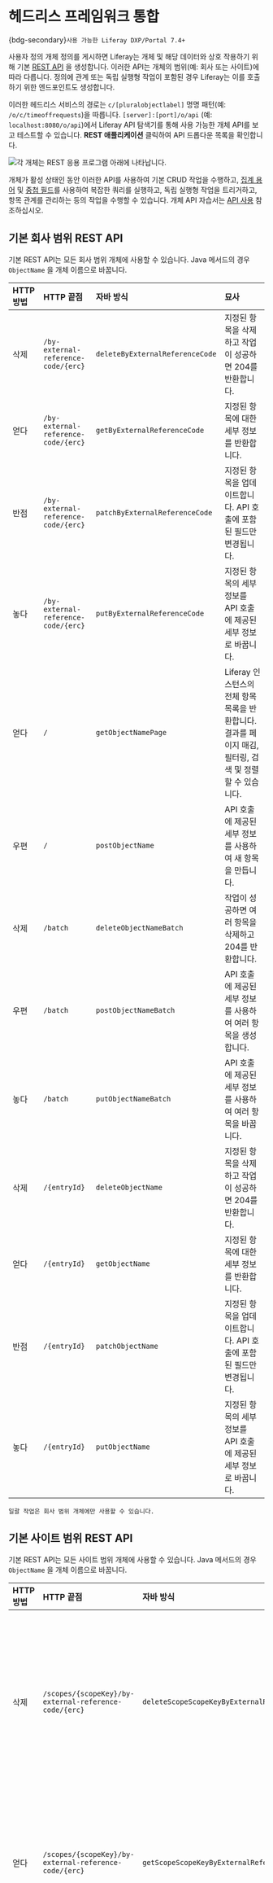 # 헤드리스 프레임워크 통합

{bdg-secondary}`사용 가능한 Liferay DXP/Portal 7.4+`

사용자 정의 개체 정의를 게시하면 Liferay는 개체 및 해당 데이터와 상호 작용하기 위해 기본 [REST API](../../../headless-delivery/consuming-apis/consuming-rest-services.md) 을 생성합니다. 이러한 API는 개체의 범위(예: 회사 또는 사이트)에 따라 다릅니다. 정의에 관계 또는 독립 실행형 작업이 포함된 경우 Liferay는 이를 호출하기 위한 엔드포인트도 생성합니다.

이러한 헤드리스 서비스의 경로는 `c/[pluralobjectlabel]` 명명 패턴(예: `/o/c/timeoffrequests`)을 따릅니다. `[server]:[port]/o/api` (예: `localhost:8080/o/api`)에서 Liferay API 탐색기를 통해 사용 가능한 개체 API를 보고 테스트할 수 있습니다. **REST 애플리케이션** 클릭하여 API 드롭다운 목록을 확인합니다.

![각 개체는 REST 응용 프로그램 아래에 나타납니다.](./headless-framework-integration/images/01.png)

개체가 활성 상태인 동안 이러한 API를 사용하여 기본 CRUD 작업을 수행하고, [집계 용어](../objects-tutorials/using-apis/using-aggregation-terms-with-rest-apis.md) 및 [중첩 필드](../objects-tutorials/using-apis/using-nested-fields-with-rest-apis.md)를 사용하여 복잡한 쿼리를 실행하고, 독립 실행형 작업을 트리거하고, 항목 관계를 관리하는 등의 작업을 수행할 수 있습니다. 개체 API 자습서는 [API 사용](../objects-tutorials/using-apis.md) 참조하십시오.

## 기본 회사 범위 REST API

기본 REST API는 모든 회사 범위 개체에 사용할 수 있습니다. Java 메서드의 경우 `ObjectName` 을 개체 이름으로 바꿉니다.

| HTTP 방법 | HTTP 끝점                             | 자바 방식                           | 묘사                                                               |
|:------- |:----------------------------------- |:------------------------------- |:---------------------------------------------------------------- |
| 삭제      | `/by-external-reference-code/{erc}` | `deleteByExternalReferenceCode` | 지정된 항목을 삭제하고 작업이 성공하면 204를 반환합니다.                                |
| 얻다      | `/by-external-reference-code/{erc}` | `getByExternalReferenceCode`    | 지정된 항목에 대한 세부 정보를 반환합니다.                                         |
| 반점      | `/by-external-reference-code/{erc}` | `patchByExternalReferenceCode`  | 지정된 항목을 업데이트합니다. API 호출에 포함된 필드만 변경됩니다.                          |
| 놓다      | `/by-external-reference-code/{erc}` | `putByExternalReferenceCode`    | 지정된 항목의 세부 정보를 API 호출에 제공된 세부 정보로 바꿉니다.                          |
| 얻다      | `/`                                 | `getObjectNamePage`             | Liferay 인스턴스의 전체 항목 목록을 반환합니다. 결과를 페이지 매김, 필터링, 검색 및 정렬할 수 있습니다. |
| 우편      | `/`                                 | `postObjectName`                | API 호출에 제공된 세부 정보를 사용하여 새 항목을 만듭니다.                              |
| 삭제      | `/batch`                            | `deleteObjectNameBatch`         | 작업이 성공하면 여러 항목을 삭제하고 204를 반환합니다.                                 |
| 우편      | `/batch`                            | `postObjectNameBatch`           | API 호출에 제공된 세부 정보를 사용하여 여러 항목을 생성합니다.                            |
| 놓다      | `/batch`                            | `putObjectNameBatch`            | API 호출에 제공된 세부 정보를 사용하여 여러 항목을 바꿉니다.                             |
| 삭제      | `/{entryId}`                        | `deleteObjectName`              | 지정된 항목을 삭제하고 작업이 성공하면 204를 반환합니다.                                |
| 얻다      | `/{entryId}`                        | `getObjectName`                 | 지정된 항목에 대한 세부 정보를 반환합니다.                                         |
| 반점      | `/{entryId}`                        | `patchObjectName`               | 지정된 항목을 업데이트합니다. API 호출에 포함된 필드만 변경됩니다.                          |
| 놓다      | `/{entryId}`                        | `putObjectName`                 | 지정된 항목의 세부 정보를 API 호출에 제공된 세부 정보로 바꿉니다.                          |

```{note}
일괄 작업은 회사 범위 개체에만 사용할 수 있습니다.
```

## 기본 사이트 범위 REST API

기본 REST API는 모든 사이트 범위 개체에 사용할 수 있습니다. Java 메서드의 경우 `ObjectName` 을 개체 이름으로 바꿉니다.

| HTTP 방법 | HTTP 끝점                                               | 자바 방식                                        | 묘사                                                             |
|:------- |:----------------------------------------------------- |:-------------------------------------------- |:-------------------------------------------------------------- |
| 삭제      | `/scopes/{scopeKey}/by-external-reference-code/{erc}` | `deleteScopeScopeKeyByExternalReferenceCode` | 지정된 항목을 삭제하고 작업이 성공하면 204를 반환합니다.                              |
| 얻다      | `/scopes/{scopeKey}/by-external-reference-code/{erc}` | `getScopeScopeKeyByExternalReferenceCode`    | 지정된 항목에 대한 세부 정보를 반환합니다.                                       |
| 반점      | `/scopes/{scopeKey}/by-external-reference-code/{erc}` | `patchScopeScopeKeyByExternalReferenceCode`  | 지정된 항목을 업데이트합니다. API 호출에 포함된 필드만 변경됩니다.                        |
| 놓다      | `/scopes/{scopeKey}/by-external-reference-code/{erc}` | `putScopeScopeKeyByExternalReferenceCode`    | 지정된 항목의 세부 정보를 API 호출에 제공된 세부 정보로 바꿉니다.                        |
| 얻다      | `/scopes/{scopeKey}`                                  | `getScopeScopeKeyPage`                       | 지정된 범위에 있는 항목의 전체 목록을 반환합니다. 결과를 페이지 매김, 필터링, 검색 및 정렬할 수 있습니다. |
| 우편      | `/scopes/{scopeKey}`                                  | `postScopeScopeKey`                          | API 호출에 제공된 세부 정보를 사용하여 지정된 범위에 새 항목을 만듭니다.                    |
| 삭제      | `/{entryId}`                                          | `deleteObjectName`                           | 지정된 항목을 삭제하고 작업이 성공하면 204를 반환합니다.                              |
| 얻다      | `/{entryId}`                                          | `getObjectName`                              | 지정된 항목에 대한 세부 정보를 반환합니다.                                       |
| 반점      | `/{entryId}`                                          | `patchObjectName`                            | 지정된 항목을 업데이트합니다. API 호출에 포함된 필드만 변경됩니다.                        |
| 놓다      | `/{entryId}`                                          | `putObjectName`                              | 지정된 항목의 세부 정보를 API 호출에 제공된 세부 정보로 바꿉니다.                        |

```{note}
`scopeKey`의 경우 원하는 데이터 범위에 대한 적절한 식별자(예: 사이트 ID 또는 사용자 역할)를 사용하십시오.
```

## 관계 REST API

{bdg-secondary}`사용 가능한 Liferay 7.4 U70+/GA70+`

개체 간의 일대다 및 다대다 관계를 정의할 때 Liferay는 항목 관계를 쿼리하고 관리하기 위한 엔드포인트를 생성합니다. 여기에는 관련 개체 항목을 반환하기 위한 GET 끝점, 관련 항목을 위한 PUT 끝점 및 관련 항목의 연결을 해제하기 위한 DELETE 끝점이 포함됩니다. 자세한 내용은 [관계 API 사용](../objects-tutorials/using-apis/using-relationship-rest-apis.md) 참조하십시오.

HTTP 끝점의 경우 `relationName` 관계 이름(예: `userToTicket`)으로 바꿉니다. 각 관계 API에 대한 Java 메서드는 메서드 + 현재 개체 + 관계 이름 + 관련 개체(예: `getTicketUserToTicketUserPage`, `deleteTicketUserToTicketUser`)라는 이름 지정 패턴을 따릅니다.

| HTTP 방법 | HTTP 끝점                                                           | 묘사                               |
|:------- |:----------------------------------------------------------------- |:-------------------------------- |
| 얻다      | `/{entryId}/relationshipName`                                     | 관계를 통해 지정된 항목과 관련된 모든 항목을 반환합니다. |
| 놓다      | `/{entryId}/relationshipName/{relatedEntryId}`                    | 관계를 사용하여 지정된 개체 항목을 관련시킵니다.      |
| 놓다      | `/by-external-reference-code/{erc}/relationshipName/{relatedERC}` | 관계를 사용하여 지정된 개체 항목을 관련시킵니다.      |
| 삭제      | `/{entryId}/relationshipName/{relatedEntryId}`                    | 지정된 개체 항목의 연결을 해제합니다.            |

사이트 범위 개체의 경우 ERC 끝점에는 `/scope/{scopeKey}` 접두사(예: `/scope/{scopeKey}/by-external-reference-code/{erc}/relationshipName/{relatedERC}`)가 포함됩니다. 외부 참조 코드 끝점은 시스템 개체에 사용할 수 없습니다.

```{tip}
전용 관계 API 외에도 객체의 다른 GET API와 함께 `nestedFields` 쿼리 매개변수를 사용하여 관련 항목이 있는 항목을 반환할 수 있습니다. 이 매개변수를 사용할 때 출력에 포함하려는 관계의 이름을 제공해야 합니다(예: `nestedFields=ticketAssignee`). 자세한 내용 및 소개 자습서는 [REST API로 중첩 필드 사용](../objects-tutorials/using-apis/using-nested-fields-with-rest-apis.md)을 참조하세요.
```

## 독립 실행형 작업 REST API

{bdg-secondary}`사용 가능한 Liferay 7.4 U60+/GA60+`

게시된 개체에 대한 독립 실행형 작업을 정의할 때 Liferay는 항목에 대한 작업을 트리거하기 위해 두 개의 엔드포인트를 생성합니다. 하나는 항목의 ID를 사용하고 다른 하나는 항목의 외부 참조 코드(ERC)를 사용합니다. 자세한 내용은 [수동 작업 사용](../creating-and-managing-objects/actions/using-manual-actions.md) 참조하십시오.

| HTTP 방법 | HTTP 끝점                                                       | 자바 방식                     |
|:------- |:------------------------------------------------------------- |:------------------------- |
| 놓다      | `/by-external-reference-code/{erc}/object-actions/actionName` | `putObjectNameActionName` |
| 놓다      | `/{entryId}/object-actions/actionName`                        | `putObjectNameActionName` |

사이트 범위 개체의 경우 ERC 끝점에는 `/scope/{scopeKey}` 접두사(예: `/scopes/{scopeKey}/by-external-reference-code/{erc}/object-actions/actionName`)가 포함됩니다. 외부 참조 코드 끝점은 시스템 개체에 사용할 수 없습니다.

<!--TASK: uncomment when GraphQL APIs are better supported, 
## GraphQL APIs

With the GraphQL APIs, you can both query and mutate object data. All APIs for custom objects are listed under `c` in Liferay's GraphQL schema. You can use Liferay's integrated Graph*i*QL IDE to search object schemas, draft queries, run requests, and more. To access it, go to Liferay's API Explorer at `[server]:[port]/o/api` (e.g., `localhost:8080/o/api`) and click *GraphQL*.

![Use Liferay's GraphiQL explorer to search object schemas and run your requests.](./headless-framework-integration/images/02.png)

See [Consuming GraphQL APIs](../../../headless-delivery/consuming-apis/consuming-graphql-apis.md) for more information.
-->

## 추가 정보

* [REST 서비스 사용](../../../headless-delivery/consuming-apis/consuming-rest-services.md)
* [API 사용](../objects-tutorials/using-apis.md)
<!--TASK: * [Consuming GraphQL APIs](../../../headless-delivery/consuming-apis/consuming-graphql-apis.md) -->